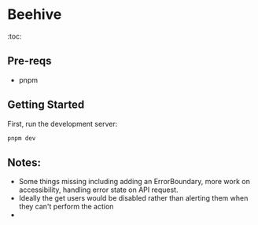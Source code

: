 # Beehive
:toc:

## Pre-reqs

* pnpm
 
## Getting Started

First, run the development server:

```bash
pnpm dev
```


## Notes:

- Some things missing including adding an ErrorBoundary, more work on accessibility, handling error state on API request.
- Ideally the get users would be disabled rather than alerting them when they can't perform the action
- 